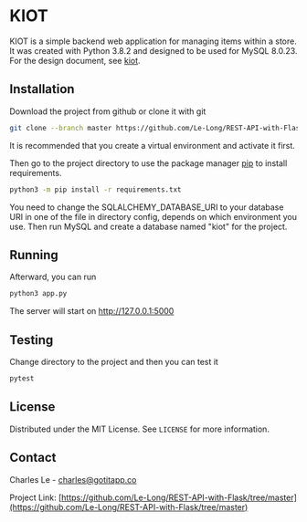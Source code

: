 # KIOT

KIOT is a simple backend web application for managing items within a store. It was created with Python 3.8.2 and designed to be used for MySQL 8.0.23. 
For the design document, see [kiot](https://docs.google.com/document/d/1BMIo-5bP3tBAaxDvO35saMD16hnC48Oa0x8YlFEudhE/edit?usp=sharing).

<!-- GETTING STARTED -->
## Installation

Download the project from github or clone it with git

```bash
git clone --branch master https://github.com/Le-Long/REST-API-with-Flask.git
```

It is recommended that you create a virtual environment and activate it first. 

Then go to the project directory to use the package manager [pip](https://pip.pypa.io/en/stable/) to install requirements.

```bash
python3 -m pip install -r requirements.txt
```

You need to change the SQLALCHEMY_DATABASE_URI to your database URI in one of the file in directory config,
depends on which environment you use. Then run MySQL and create a database named "kiot" for the project.

<!-- USAGE -->
## Running

Afterward, you can run

```bash
python3 app.py
```
The server will start on http://127.0.0.1:5000

## Testing

Change directory to the project and then you can test it

```bash
pytest
```
<!-- LICENSE -->
## License

Distributed under the MIT License. See `LICENSE` for more information.

<!-- CONTACT -->
## Contact

Charles Le - charles@gotitapp.co

Project Link: [https://github.com/Le-Long/REST-API-with-Flask/tree/master](https://github.com/Le-Long/REST-API-with-Flask/tree/master)